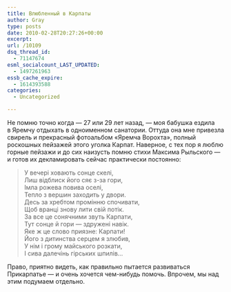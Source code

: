 ```yaml
---
title: Влюбленный в Карпаты
author: Gray
type: posts
date: 2010-02-28T20:27:26+00:00
excerpt:
url: /10109
dsq_thread_id:
  - 71147674
esml_socialcount_LAST_UPDATED:
  - 1497261963
essb_cache_expire:
  - 1614393588
categories:
  - Uncategorized

---
```








Не&nbsp;помню точно когда&nbsp;&mdash; 27 или 29 лет назад,&nbsp;&mdash; моя бабушка ездила в&nbsp;Яремчу отдыхать в&nbsp;одноименном санатории. Оттуда она мне привезла свирель и&nbsp;прекрасный фотоальбом &laquo;Яремча Ворохта&raquo;, полный роскошных пейзажей этого уголка Карпат. Наверное, с&nbsp;тех пор я&nbsp;люблю горные пейзажи и&nbsp;до&nbsp;сих наизусть помню стихи Максима Рыльского&nbsp;&mdash; и&nbsp;готов их&nbsp;декламировать сейчас практически постоянно:

> У&nbsp;вечері ховають сонце скелі,  
> Лиш відблиск його сяє <nobr>з-за</nobr> гори,  
> Імла рожева повива оселі,  
> Тепло з&nbsp;вершин заходить у&nbsp;двори.  
> Десь за&nbsp;хребтом промінню спочивати,  
> Щоб вранці знову лити свій потік.  
> За&nbsp;все це&nbsp;сонячними звуть Карпати,  
> Тут сонце й&nbsp;гори&nbsp;&mdash; здружені навік.  
> Яке&nbsp;ж це&nbsp;слово приязне: Карпати!  
> Його з&nbsp;дитинства серцем я&nbsp;злюбив,  
> У&nbsp;нім і грому майського розкати,  
> І сива далечінь гірських шпилів&hellip;

Право, приятно видеть, как правильно пытается развиваться Прикарпатье&nbsp;&mdash; и&nbsp;очень хочется <nobr>чем-нибудь</nobr> помочь. Впрочем, мы&nbsp;над этим подумаем отдельно.